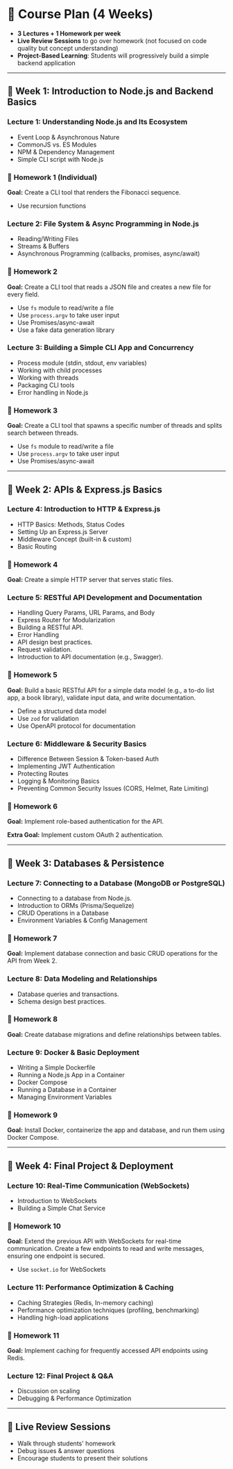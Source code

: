 
# 📅 Course Plan (4 Weeks)

- **3 Lectures + 1 Homework per week**
- **Live Review Sessions** to go over homework (not focused on code quality but concept understanding)
- **Project-Based Learning**: Students will progressively build a simple backend application

---

## 📌 Week 1: Introduction to Node.js and Backend Basics

### **Lecture 1: Understanding Node.js and Its Ecosystem**

- Event Loop & Asynchronous Nature
- CommonJS vs. ES Modules
- NPM & Dependency Management
- Simple CLI script with Node.js

### 📝 **Homework 1 (Individual)**

**Goal:** Create a CLI tool that renders the Fibonacci sequence.

- Use recursion functions

### **Lecture 2: File System & Async Programming in Node.js**

- Reading/Writing Files
- Streams & Buffers
- Asynchronous Programming (callbacks, promises, async/await)

### 📝 **Homework 2**

**Goal:** Create a CLI tool that reads a JSON file and creates a new file for every field.

- Use `fs` module to read/write a file
- Use `process.argv` to take user input
- Use Promises/async-await
- Use a fake data generation library

### **Lecture 3: Building a Simple CLI App and Concurrency**

- Process module (stdin, stdout, env variables)
- Working with child processes
- Working with threads
- Packaging CLI tools
- Error handling in Node.js

### 📝 **Homework 3**

**Goal:** Create a CLI tool that spawns a specific number of threads and splits search between threads.

- Use `fs` module to read/write a file
- Use `process.argv` to take user input
- Use Promises/async-await

---

## 📌 Week 2: APIs & Express.js Basics

### **Lecture 4: Introduction to HTTP & Express.js**

- HTTP Basics: Methods, Status Codes
- Setting Up an Express.js Server
- Middleware Concept (built-in & custom)
- Basic Routing

### 📝 **Homework 4**

**Goal:** Create a simple HTTP server that serves static files.

### **Lecture 5: RESTful API Development and Documentation**

- Handling Query Params, URL Params, and Body
- Express Router for Modularization
- Building a RESTful API.
- Error Handling
- API design best practices.
- Request validation.
- Introduction to API documentation (e.g., Swagger).

### 📝 **Homework 5**

**Goal:** Build a basic RESTful API for a simple data model (e.g., a to-do list app, a book library), validate input data, and write documentation.

- Define a structured data model
- Use `zod` for validation
- Use OpenAPI protocol for documentation

### **Lecture 6: Middleware & Security Basics**

- Difference Between Session & Token-based Auth
- Implementing JWT Authentication
- Protecting Routes
- Logging & Monitoring Basics
- Preventing Common Security Issues (CORS, Helmet, Rate Limiting)

### 📝 **Homework 6**

**Goal:** Implement role-based authentication for the API.

**Extra Goal:** Implement custom OAuth 2 authentication.

---

## 📌 Week 3: Databases & Persistence

### **Lecture 7: Connecting to a Database (MongoDB or PostgreSQL)**

- Connecting to a database from Node.js.
- Introduction to ORMs (Prisma/Sequelize)
- CRUD Operations in a Database
- Environment Variables & Config Management

### 📝 **Homework 7**

**Goal:** Implement database connection and basic CRUD operations for the API from Week 2.

### **Lecture 8: Data Modeling and Relationships**

- Database queries and transactions.
- Schema design best practices.

### 📝 **Homework 8**

**Goal:** Create database migrations and define relationships between tables.

### **Lecture 9: Docker & Basic Deployment**

- Writing a Simple Dockerfile
- Running a Node.js App in a Container
- Docker Compose
- Running a Database in a Container
- Managing Environment Variables

### 📝 **Homework 9**

**Goal:** Install Docker, containerize the app and database, and run them using Docker Compose.

---

## 📌 Week 4: Final Project & Deployment

### **Lecture 10: Real-Time Communication (WebSockets)**

- Introduction to WebSockets
- Building a Simple Chat Service

### 📝 **Homework 10**

**Goal:** Extend the previous API with WebSockets for real-time communication. Create a few endpoints to read and write messages, ensuring one endpoint is secured.

- Use `socket.io` for WebSockets

### **Lecture 11: Performance Optimization & Caching**

- Caching Strategies (Redis, In-memory caching)
- Performance optimization techniques (profiling, benchmarking)
- Handling high-load applications

### 📝 **Homework 11**

**Goal:** Implement caching for frequently accessed API endpoints using Redis.

### **Lecture 12: Final Project & Q&A**

- Discussion on scaling
- Debugging & Performance Optimization

---

## 📢 Live Review Sessions

- Walk through students' homework
- Debug issues & answer questions
- Encourage students to present their solutions
